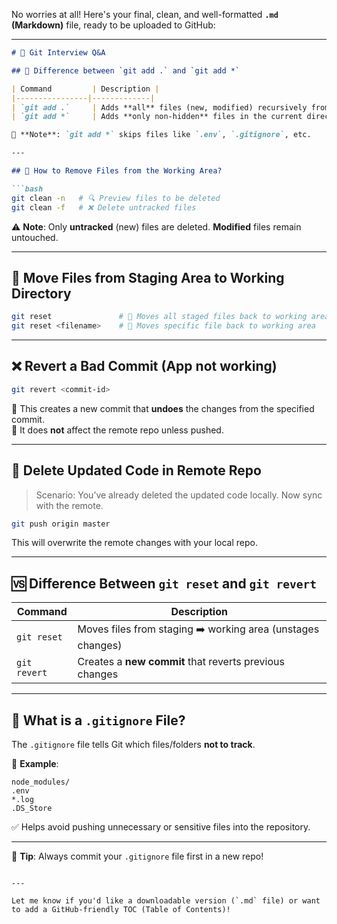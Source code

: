 No worries at all! Here's your final, clean, and well-formatted **`.md` (Markdown)** file, ready to be uploaded to GitHub:

---

```markdown
# 🧠 Git Interview Q&A

## 🔄 Difference between `git add .` and `git add *`

| Command         | Description |
|----------------|-------------|
| `git add .`     | Adds **all** files (new, modified) recursively from the current directory including hidden files. |
| `git add *`     | Adds **only non-hidden** files in the current directory (not recursive). |

📌 **Note**: `git add *` skips files like `.env`, `.gitignore`, etc.

---

## 🧹 How to Remove Files from the Working Area?

```bash
git clean -n   # 🔍 Preview files to be deleted
git clean -f   # ❌ Delete untracked files
```

⚠️ **Note**: Only **untracked** (new) files are deleted. **Modified** files remain untouched.

---

## 🔁 Move Files from Staging Area to Working Directory

```bash
git reset               # 🔄 Moves all staged files back to working area
git reset <filename>    # 🎯 Moves specific file back to working area
```

---

## ❌ Revert a Bad Commit (App not working)

```bash
git revert <commit-id>
```

🧯 This creates a new commit that **undoes** the changes from the specified commit.  
📌 It does **not** affect the remote repo unless pushed.

---

## 🧼 Delete Updated Code in Remote Repo

> Scenario: You’ve already deleted the updated code locally. Now sync with the remote.

```bash
git push origin master
```

This will overwrite the remote changes with your local repo.

---

## 🆚 Difference Between `git reset` and `git revert`

| Command       | Description |
|---------------|-------------|
| `git reset`   | Moves files from staging ➡️ working area (unstages changes) |
| `git revert`  | Creates a **new commit** that reverts previous changes |

---

## 🚫 What is a `.gitignore` File?

The `.gitignore` file tells Git which files/folders **not to track**.

📄 **Example**:
```
node_modules/
.env
*.log
.DS_Store
```

✅ Helps avoid pushing unnecessary or sensitive files into the repository.

---

📝 **Tip**: Always commit your `.gitignore` file first in a new repo!

```

---

Let me know if you'd like a downloadable version (`.md` file) or want to add a GitHub-friendly TOC (Table of Contents)!

